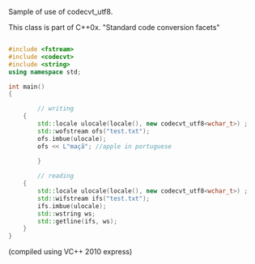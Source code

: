 
Sample of use of codecvt_utf8. 

This class is part of C++0x.
"Standard code conversion facets"

```cpp

#include <fstream>
#include <codecvt>
#include <string>
using namespace std;

int main()
{

        // writing
	{
		std::locale ulocale(locale(), new codecvt_utf8<wchar_t>) ;
		std::wofstream ofs("test.txt");
		ofs.imbue(ulocale);
		ofs << L"maçã"; //apple in portuguese
        
        }

        // reading
	{
		std::locale ulocale(locale(), new codecvt_utf8<wchar_t>) ;
		std::wifstream ifs("test.txt");
		ifs.imbue(ulocale);
		std::wstring ws;
		std::getline(ifs, ws);		
    }
}
```

(compiled using VC++ 2010 express)

